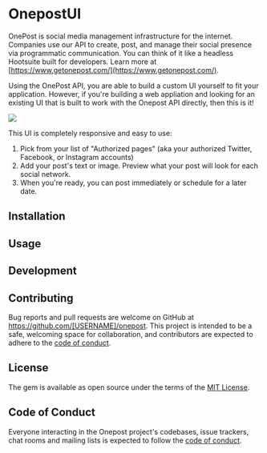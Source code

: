 # OnepostUI

OnePost is social media management infrastructure for the internet. Companies use our API to create, post, and manage their social presence via programmatic communication. You can think of it like a headless Hootsuite built for developers. Learn more at [https://www.getonepost.com/](https://www.getonepost.com/).

Using the OnePost API, you are able to build a custom UI yourself to fit your application. However, if you're building a web appliation and looking for an existing UI that is built to work with the Onepost API directly, then this is it!

![](https://user-images.githubusercontent.com/69064/109696613-3ec0df80-7b5b-11eb-8f4f-30d0f947fd64.png)

This UI is completely responsive and easy to use:

1. Pick from your list of "Authorized pages" (aka your authorized Twitter, Facebook, or Instagram accounts)
2. Add your post's text or image. Preview what your post will look for each social network.
3. When you're ready, you can post immediately or schedule for a later date.

## Installation

## Usage

## Development


## Contributing

Bug reports and pull requests are welcome on GitHub at https://github.com/[USERNAME]/onepost. This project is intended to be a safe, welcoming space for collaboration, and contributors are expected to adhere to the [code of conduct](https://github.com/[USERNAME]/onepost/blob/master/CODE_OF_CONDUCT.md).


## License

The gem is available as open source under the terms of the [MIT License](https://opensource.org/licenses/MIT).

## Code of Conduct

Everyone interacting in the Onepost project's codebases, issue trackers, chat rooms and mailing lists is expected to follow the [code of conduct](https://github.com/[USERNAME]/onepost/blob/master/CODE_OF_CONDUCT.md).

